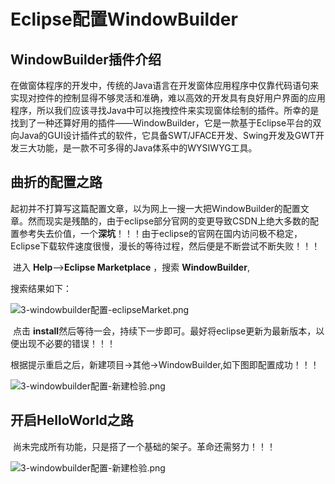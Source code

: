 # Eclipse配置WindowBuilder

## WindowBuilder插件介绍

​	在做窗体程序的开发中，传统的Java语言在开发窗体应用程序中仅靠代码语句来实现对控件的控制显得不够灵活和准确，难以高效的开发具有良好用户界面的应用程序，所以我们应该寻找Java中可以拖拽控件来实现窗体绘制的插件。所幸的是找到了一种还算好用的插件——WindowBuilder，它是一款基于Eclipse平台的双向Java的GUI设计插件式的软件，它具备SWT/JFACE开发、Swing开发及GWT开发三大功能，是一款不可多得的Java体系中的WYSIWYG工具。

## 曲折的配置之路

​	起初并不打算写这篇配置文章，以为网上一搜一大把WindowBuilder的配置文章。然而现实是残酷的，由于eclipse部分官网的变更导致CSDN上绝大多数的配置参考失去价值，一个**深坑**！！！由于eclipse的官网在国内访问极不稳定，Eclipse下载软件速度很慢，漫长的等待过程，然后便是不断尝试不断失败！！！

​	进入 **Help**—>**Eclipse Marketplace** ，搜索 **WindowBuilder**,

搜索结果如下：

![3-windowbuilder配置-eclipseMarket.png](http://ww1.sinaimg.cn/large/0083sXMXgy1ge7fyj6cuyj30ni0ffq3p.jpg)


​	点击 **install**然后等待一会，持续下一步即可。最好将eclipse更新为最新版本，以便出现不必要的错误！！！

根据提示重启之后，新建项目->其他->WindowBuilder,如下图即配置成功！！！

![3-windowbuilder配置-新建检验.png](http://ww1.sinaimg.cn/large/0083sXMXgy1ge7fyrrbuyj30gu0cdjrp.jpg)

## 开启HelloWorld之路

​	尚未完成所有功能，只是搭了一个基础的架子。革命还需努力！！！

![3-windowbuilder配置-新建检验.png](http://ww1.sinaimg.cn/large/0083sXMXgy1ge7fz13u16j30gu0cdjrp.jpg)

